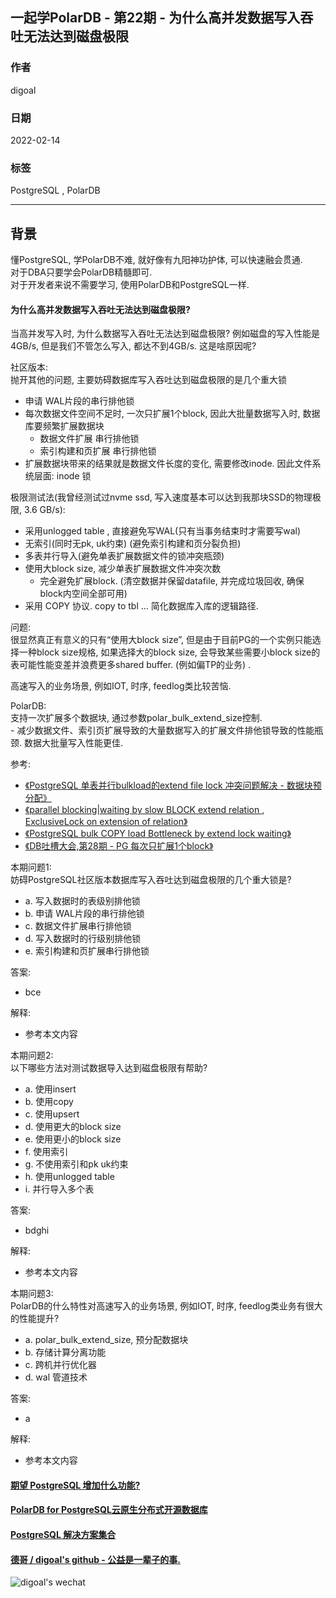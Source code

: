 ## 一起学PolarDB - 第22期 - 为什么高并发数据写入吞吐无法达到磁盘极限  
      
### 作者            
digoal    
            
### 日期            
2022-02-14           
     
### 标签            
PostgreSQL , PolarDB    
            
----     
            
## 背景            
懂PostgreSQL, 学PolarDB不难, 就好像有九阳神功护体, 可以快速融会贯通.            
对于DBA只要学会PolarDB精髓即可.            
对于开发者来说不需要学习, 使用PolarDB和PostgreSQL一样.            
      
#### 为什么高并发数据写入吞吐无法达到磁盘极限?     
当高并发写入时, 为什么数据写入吞吐无法达到磁盘极限? 例如磁盘的写入性能是4GB/s, 但是我们不管怎么写入, 都达不到4GB/s. 这是啥原因呢?    
    
社区版本:     
抛开其他的问题, 主要妨碍数据库写入吞吐达到磁盘极限的是几个重大锁   
- 申请 WAL片段的串行排他锁   
- 每次数据文件空间不足时, 一次只扩展1个block, 因此大批量数据写入时, 数据库要频繁扩展数据块  
    - 数据文件扩展 串行排他锁   
    - 索引构建和页扩展 串行排他锁   
- 扩展数据块带来的结果就是数据文件长度的变化, 需要修改inode. 因此文件系统层面: inode 锁   
  
极限测试法(我曾经测试过nvme ssd, 写入速度基本可以达到我那块SSD的物理极限, 3.6 GB/s):    
- 采用unlogged table , 直接避免写WAL(只有当事务结束时才需要写wal)  
- 无索引(同时无pk, uk约束) (避免索引构建和页分裂负担)   
- 多表并行导入(避免单表扩展数据文件的锁冲突瓶颈)  
- 使用大block size, 减少单表扩展数据文件冲突次数  
    - 完全避免扩展block. (清空数据并保留datafile, 并完成垃圾回收, 确保block内空间全部可用)  
- 采用 COPY 协议. copy to tbl ... 简化数据库入库的逻辑路径.   
  
问题:   
很显然真正有意义的只有“使用大block size”, 但是由于目前PG的一个实例只能选择一种block size规格, 如果选择大的block size, 会导致某些需要小block size的表可能性能变差并浪费更多shared buffer. (例如偏TP的业务) .     
  
高速写入的业务场景, 例如IOT, 时序, feedlog类比较苦恼.     
    
PolarDB:    
支持一次扩展多个数据块, 通过参数polar_bulk_extend_size控制.   
    - 减少数据文件、索引页扩展导致的大量数据写入的扩展文件排他锁导致的性能瓶颈. 数据大批量写入性能更佳.    
  
参考:  
- [《PostgreSQL 单表并行bulkload的extend file lock 冲突问题解决 - 数据块预分配》](../201805/20180515_03.md)    
- [《parallel blocking|waiting by slow BLOCK extend relation , ExclusiveLock on extension of relation》](../201505/20150511_01.md)    
- [《PostgreSQL bulk COPY load Bottleneck by extend lock waiting》](../201310/20131026_01.md)    
- [《DB吐槽大会,第28期 - PG 每次只扩展1个block》](../202109/20210903_03.md)    
  
  
本期问题1:            
妨碍PostgreSQL社区版本数据库写入吞吐达到磁盘极限的几个重大锁是?   
- a. 写入数据时的表级别排他锁  
- b. 申请 WAL片段的串行排他锁   
- c. 数据文件扩展串行排他锁      
- d. 写入数据时的行级别排他锁   
- e. 索引构建和页扩展串行排他锁   
            
答案:            
- bce      
            
解释:            
- 参考本文内容            
         
本期问题2:            
以下哪些方法对测试数据导入达到磁盘极限有帮助?   
- a. 使用insert  
- b. 使用copy  
- c. 使用upsert  
- d. 使用更大的block size  
- e. 使用更小的block size  
- f. 使用索引  
- g. 不使用索引和pk uk约束  
- h. 使用unlogged table  
- i. 并行导入多个表  
            
答案:            
- bdghi     
            
解释:            
- 参考本文内容     
  
本期问题3:            
PolarDB的什么特性对高速写入的业务场景, 例如IOT, 时序, feedlog类业务有很大的性能提升?    
- a. polar_bulk_extend_size, 预分配数据块  
- b. 存储计算分离功能  
- c. 跨机并行优化器  
- d. wal 管道技术  
            
答案:            
- a    
            
解释:            
- 参考本文内容    
  
  
#### [期望 PostgreSQL 增加什么功能?](https://github.com/digoal/blog/issues/76 "269ac3d1c492e938c0191101c7238216")
  
  
#### [PolarDB for PostgreSQL云原生分布式开源数据库](https://github.com/ApsaraDB/PolarDB-for-PostgreSQL "57258f76c37864c6e6d23383d05714ea")
  
  
#### [PostgreSQL 解决方案集合](https://yq.aliyun.com/topic/118 "40cff096e9ed7122c512b35d8561d9c8")
  
  
#### [德哥 / digoal's github - 公益是一辈子的事.](https://github.com/digoal/blog/blob/master/README.md "22709685feb7cab07d30f30387f0a9ae")
  
  
![digoal's wechat](../pic/digoal_weixin.jpg "f7ad92eeba24523fd47a6e1a0e691b59")
  

